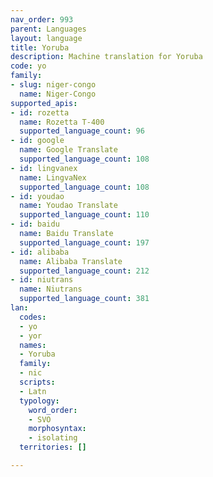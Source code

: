 ```yaml
---
nav_order: 993
parent: Languages
layout: language
title: Yoruba
description: Machine translation for Yoruba
code: yo
family:
- slug: niger-congo
  name: Niger-Congo
supported_apis:
- id: rozetta
  name: Rozetta T-400
  supported_language_count: 96
- id: google
  name: Google Translate
  supported_language_count: 108
- id: lingvanex
  name: LingvaNex
  supported_language_count: 108
- id: youdao
  name: Youdao Translate
  supported_language_count: 110
- id: baidu
  name: Baidu Translate
  supported_language_count: 197
- id: alibaba
  name: Alibaba Translate
  supported_language_count: 212
- id: niutrans
  name: Niutrans
  supported_language_count: 381
lan:
  codes:
  - yo
  - yor
  names:
  - Yoruba
  family:
  - nic
  scripts:
  - Latn
  typology:
    word_order:
    - SVO
    morphosyntax:
    - isolating
  territories: []

---
```


